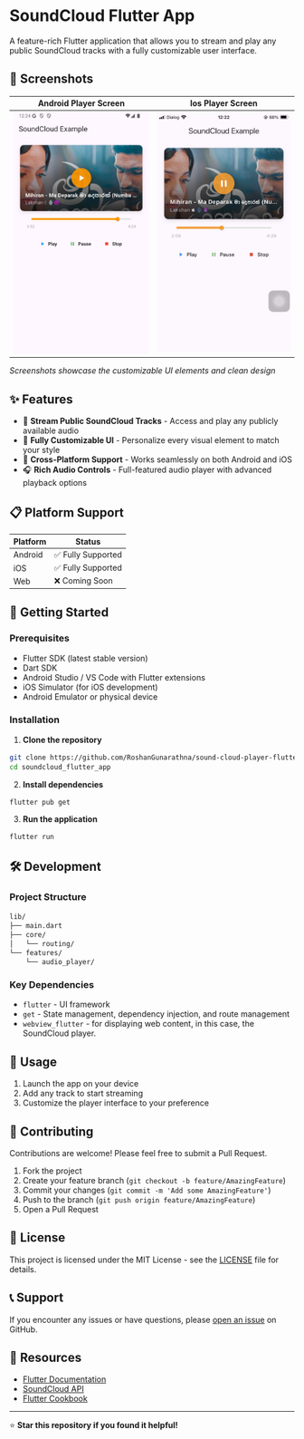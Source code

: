 # SoundCloud Flutter App

A feature-rich Flutter application that allows you to stream and play any public SoundCloud tracks with a fully customizable user interface.

## 📱 Screenshots

| Android Player Screen | Ios Player Screen |
|-------------|---------------|
| ![Android Player](screenshots/android_player.jpg) | ![Ios Player](screenshots/ios_player.png) |

*Screenshots showcase the customizable UI elements and clean design*

## ✨ Features

- 🎵 **Stream Public SoundCloud Tracks** - Access and play any publicly available audio
- 🎨 **Fully Customizable UI** - Personalize every visual element to match your style  
- 📱 **Cross-Platform Support** - Works seamlessly on both Android and iOS
- 🎧 **Rich Audio Controls** - Full-featured audio player with advanced playback options

## 📋 Platform Support

| Platform | Status |
|----------|--------|
| Android  | ✅ Fully Supported |
| iOS      | ✅ Fully Supported |
| Web      | ❌ Coming Soon |

## 🚀 Getting Started

### Prerequisites

- Flutter SDK (latest stable version)
- Dart SDK 
- Android Studio / VS Code with Flutter extensions
- iOS Simulator (for iOS development)
- Android Emulator or physical device

### Installation

1. **Clone the repository**
```bash
git clone https://github.com/RoshanGunarathna/sound-cloud-player-flutter.git
cd soundcloud_flutter_app
```

2. **Install dependencies**
```bash
flutter pub get
```

3. **Run the application**
```bash
flutter run
```

## 🛠️ Development

### Project Structure
```
lib/
├── main.dart
├── core/
│   └── routing/
└── features/
    └── audio_player/
```

### Key Dependencies
- `flutter` - UI framework
- `get` - State management, dependency injection, and route management
- `webview_flutter` - for displaying web content, in this case, the SoundCloud player.

## 📖 Usage

1. Launch the app on your device
3. Add any track to start streaming
4. Customize the player interface to your preference

## 🤝 Contributing

Contributions are welcome! Please feel free to submit a Pull Request.

1. Fork the project
2. Create your feature branch (`git checkout -b feature/AmazingFeature`)
3. Commit your changes (`git commit -m 'Add some AmazingFeature'`)
4. Push to the branch (`git push origin feature/AmazingFeature`)
5. Open a Pull Request

## 📄 License

This project is licensed under the MIT License - see the [LICENSE](LICENSE) file for details.

## 📞 Support

If you encounter any issues or have questions, please [open an issue](https://github.com/RoshanGunarathna/sound-cloud-player-flutter.git) on GitHub.

## 🔗 Resources

- [Flutter Documentation](https://docs.flutter.dev/)
- [SoundCloud API](https://developers.soundcloud.com/)
- [Flutter Cookbook](https://docs.flutter.dev/cookbook)

---

⭐ **Star this repository if you found it helpful!**